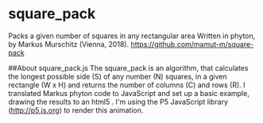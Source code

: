 # square_pack
Packs a given number of squares in any rectangular area
Written in phyton, by Markus Murschitz (Vienna, 2018).
https://github.com/mamut-m/square-pack


##About square_pack.js
The square_pack is an algorithm, that calculates the longest possible
side (S) of any number (N) squares, in a given rectangle (W x H) and
returns the number of columns (C) and rows (R). I translated Markus
phyton code to JavaScript and set up a basic example, drawing the results
to an html5 <canvas>. I'm using the P5 JavaScript library (http://p5.js.org)
to render this animation.
